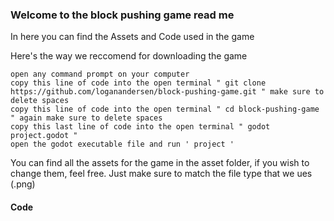 ### Welcome to the block pushing game read me

In here you can find the Assets and Code used in the game

Here's the way we reccomend for downloading the game

    open any command prompt on your computer
    copy this line of code into the open terminal " git clone https://github.com/loganandersen/block-pushing-game.git " make sure to delete spaces
    copy this line of code into the open terminal " cd block-pushing-game " again make sure to delete spaces
    copy this last line of code into the open terminal " godot project.godot "
    open the godot executable file and run ' project '

You can find all the assets for the game in the asset folder, if you wish to change them, feel free. Just make sure to match the file type that we ues (.png)

#### Code
